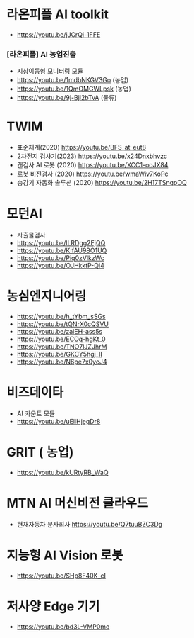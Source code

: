 # 라온피플 AI toolkit
* https://youtu.be/jJCrQi-1FFE  

### [라온피플] AI 농업진출  
* 지상이동형 모니터링 모듈
* https://youtu.be/1mdbNKGV3Go (농업)  
* https://youtu.be/1QmOMGWLpsk (농업)  
* https://youtu.be/9j-Bjl2bTvA (물류)  

# TWIM  
* 표준체계(2020)  https://youtu.be/BFS_at_eut8  
* 2차전지 검사기(2023)  https://youtu.be/x24Dnxbhvzc  
* 캔검사 AI 로봇 (2020)  https://youtu.be/XCC1-ooJX84  
* 로봇 비전검사 (2020)  https://youtu.be/wmaWiv7KoPc  
* 승강기 자동화 솔루션 (2020)  https://youtu.be/2H17TSnqpOQ  

# 모던AI  
* 사출물검사
* https://youtu.be/lLRDgg2EjQQ  
* https://youtu.be/KIfAU98O1UQ  
* https://youtu.be/Piq0zVlkzWc  
* https://youtu.be/OJHkktP-Qi4  

# 농심엔지니어링  
* https://youtu.be/h_tYbm_sSGs  
* https://youtu.be/tQNrX0cQSVU  
* https://youtu.be/zalEH-ass5s  
* https://youtu.be/ECOq-hgKt_0  
* https://youtu.be/TNO7lJZJhrM  
* https://youtu.be/GKCY5hgj_II  
* https://youtu.be/N6pe7x0ycJ4  

# 비즈데이타  
* AI 카운트 모듈
* https://youtu.be/uEllHjegDr8  

# GRIT ( 농업)  
* https://youtu.be/kURtyRB_WaQ  

# MTN AI 머신비전 클라우드  
* 현재자동차 분사회사 https://youtu.be/Q7tuuBZC3Dg  

# 지능형 AI Vision 로봇  
* https://youtu.be/SHp8F40K_cI  

# 저사양 Edge 기기  
* https://youtu.be/bd3L-VMP0mo  
